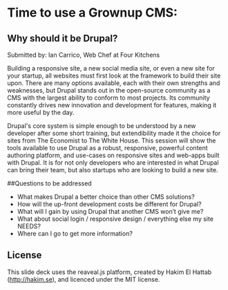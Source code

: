 # Time to use a Grownup CMS:
## Why should it be Drupal?
Submitted by: Ian Carrico, Web Chef at Four Kitchens

Building a responsive site, a new social media site, or even a new site for your startup, all websites must first look at the framework to build their site upon. There are many options available, each with their own strengths and weaknesses, but Drupal stands out in the open-source community as a CMS with the largest ability to conform to most projects. Its community constantly drives new innovation and development for features, making it more useful by the day. 

Drupal's core system is simple enough to be understood by a new developer after some short training, but extendibility made it the choice for sites from The Economist to The White House. This session will show the tools available to use Drupal as a robust, responsive, powerful content authoring platform, and use-cases on responsive sites and web-apps built with Drupal. It is for not only developers who are interested in what Drupal can bring their team, but also startups who are looking to build a new site.

##Questions to be addressed
* What makes Drupal a better choice than other CMS solutions?
* How will the up-front development costs be different for Drupal?
* What will I gain by using Drupal that another CMS won’t give me?
* What about social login / responsive design / everything else my site NEEDS?
* Where can I go to get more information?


## License

This slide deck uses the reaveal.js platform, created by Hakim El Hattab (http://hakim.se), and licenced under the MIT license.